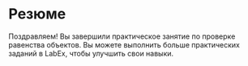 # Резюме

Поздравляем! Вы завершили практическое занятие по проверке равенства объектов. Вы можете выполнить больше практических заданий в LabEx, чтобы улучшить свои навыки.
